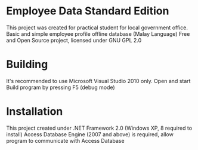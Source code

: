 Employee Data Standard Edition
==============================
This project was created for practical student for local government office.
Basic and simple employee profile offline database (Malay Language)
Free and Open Source project, licensed under GNU GPL 2.0

Building
========
It's recommended to use Microsoft Visual Studio 2010 only.
Open and start Build program by pressing F5 (debug mode)

Installation
============
This project created under .NET Framework 2.0 (Windows XP, 8 required to install)
Access Database Engine (2007 and above) is required, allow program to communicate with Access Database
